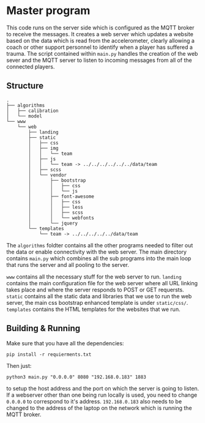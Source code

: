 # Master program

This code runs on the server side which is configured as the MQTT broker to receive the messages. It creates a web server which updates a website based on the data which is read from the accelerometer, clearly allowing a coach or other support personnel to identify when a player has suffered a trauma. The script contained within `main.py` handles the creation of the web sever and the MQTT server to listen to incoming messages from all of the connected players.

## Structure

```
.
├── algorithms
│   ├── calibration
│   └── model
└── www
    └── web
        ├── landing
        ├── static
        │   ├── css
        │   ├── img
        │   │   └── team
        │   ├── js
        │   │   └── team -> ../../../../../../data/team
        │   ├── scss
        │   └── vendor
        │       ├── bootstrap
        │       │   ├── css
        │       │   └── js
        │       ├── font-awesome
        │       │   ├── css
        │       │   ├── less
        │       │   ├── scss
        │       │   └── webfonts
        │       └── jquery
        └── templates
            └── team -> ../../../../../data/team
```
The `algorithms` foldter contains all the other programs needed to filter out the data or enable connectivity with the web server. The main directory contains `main.py` which combines all the sub programs into the main loop that runs the server and all pooling to the server.

`www` contains all the necessary stuff for the web server to run. `landing` contains the main configuration file for the web server where all URL linking takes place and where the server responds to POST or GET requersts. `static` contains all the static data and libraries that we use to run the web server, the main css bootstrap enhanced template is under `static/css/`. `templates` contains the HTML templates for the websites that we run.

## Building & Running

Make sure that you have all the dependencies:

`pip install -r requierments.txt`

Then just:

`python3 main.py "0.0.0.0" 8080 "192.168.0.183" 1883`

to setup the host address and the port on which the server is going to listen. If a webserver other than one being run locally is used, you need to change `0.0.0.0` to correspond to it's address. `192.168.0.183` also needs to be changed to the address of the laptop on the network which is running the MQTT broker.
